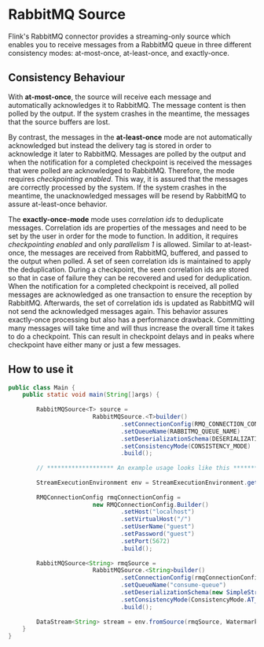 # RabbitMQ Source

Flink's RabbitMQ connector provides a streaming-only source which enables you to receive messages from a RabbitMQ
queue in three different consistency modes: at-most-once, at-least-once, and exactly-once.

## Consistency Behaviour
With __at-most-once__, the source will receive each message and automatically acknowledges it to
RabbitMQ. The message content is then polled by the output. If the system crashes in the meantime,
the messages that the source buffers are lost.

By contrast, the messages in the __at-least-once__ mode are not automatically acknowledged but
instead the delivery tag is stored in order to acknowledge it later to RabbitMQ. Messages are polled
by the output and when the notification for a completed checkpoint is received the messages that were
polled are acknowledged to RabbitMQ. Therefore, the mode requires _checkpointing enabled_. This way,
it is assured that the messages are correctly processed by the system. If the system crashes in the
meantime, the unacknowledged messages will be resend by RabbitMQ to assure at-least-once behavior.

The __exactly-once-mode__ mode uses _correlation ids_ to deduplicate messages. Correlation ids are properties of the messages and need
to be set by the user in order for the mode to function. In addition, it requires _checkpointing enabled_
and only _parallelism 1_ is allowed. Similar to at-least-once, the messages are received from RabbitMQ,
buffered, and passed to the output when polled. A set of seen correlation ids is maintained to apply
the deduplication. During a checkpoint, the seen correlation ids are stored so that in case of
failure they can be recovered and used for deduplication. When the notification for a completed
checkpoint is received, all polled messages are acknowledged as one transaction to ensure the
reception by RabbitMQ. Afterwards, the set of correlation ids is updated as RabbitMQ will not send
the acknowledged messages again. This behavior assures exactly-once processing but also has a
performance drawback. Committing many messages will take time and will thus increase the overall
time it takes to do a checkpoint. This can result in checkpoint delays and in peaks where
checkpoint have either many or just a few messages.

## How to use it
```java
public class Main {
    public static void main(String[]args) {
            
        RabbitMQSource<T> source =
                        RabbitMQSource.<T>builder()
                                .setConnectionConfig(RMQ_CONNECTION_CONFIG)
                                .setQueueName(RABBITMQ_QUEUE_NAME)
                                .setDeserializationSchema(DESERIALIZATION_SCHEMA)
                                .setConsistencyMode(CONSISTENCY_MODE)
                                .build();
        
        // ******************* An example usage looks like this *******************
                
        StreamExecutionEnvironment env = StreamExecutionEnvironment.getExecutionEnvironment();
        
        RMQConnectionConfig rmqConnectionConfig =
                        new RMQConnectionConfig.Builder()
                                .setHost("localhost")
                                .setVirtualHost("/")
                                .setUserName("guest")
                                .setPassword("guest")
                                .setPort(5672)
                                .build();
                                
        RabbitMQSource<String> rmqSource =
                        RabbitMQSource.<String>builder()
                                .setConnectionConfig(rmqConnectionConfig)
                                .setQueueName("consume-queue")
                                .setDeserializationSchema(new SimpleStringSchema())
                                .setConsistencyMode(ConsistencyMode.AT_MOST_ONCE)
                                .build();
        
        DataStream<String> stream = env.fromSource(rmqSource, WatermarkStrategy.noWatermarks(), "RMQSource");
    }
}
```
